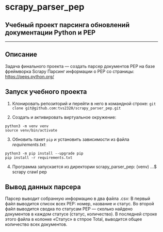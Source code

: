 # scrapy_parser_pep
## Учебный проект парсинга обновлений документации Python и PEP
* * *
## Описание
Задача финального проекта — создать парсер документов PEP на базе фреймворка Scrapy
Парсинг информации о PEP со страницы: https://peps.python.org/

## Запуск учебного проекта

1. Клонировать репозиторий и перейти в него в командной строке:
`git clone git@github.com:tvs2320/scrapy_parser_pep.git`

2. Cоздать и активировать виртуальное окружение:
```
python3 -m venv venv
source venv/bin/activate
```
3. Обновить пакет `pip` и установить зависимости из файла *requirements.txt*:
```
python3 -m pip install --upgrade pip
pip install -r requirements.txt
```
4. Программа запускается из директории scrapy_parser_pep:
(venv) ...$ scrapy crawl pep

## Вывод данных парсера

Парсер выводит собранную информацию в два файла .csv:
В первый файл выводится список всех PEP: номер, название и статус.
Во второй файл выводится сводка по статусам PEP — 
сколько найдено документов в каждом статусе (статус, количество). 
В последней строке этого файла в колонке «Статус» в стпрое Total, 
выводится общее количество всех документов.
